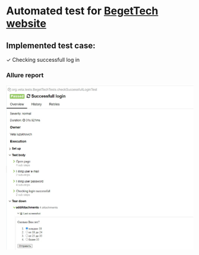 # Automated test for [BegetTech website](http://u920152e.beget.tech/#)

## Implemented test case:

✓ Checking successfull log in

### Allure report

<p align="center">
<img title="Allure Tests" src="media/intelogis.jpg">
</p>
